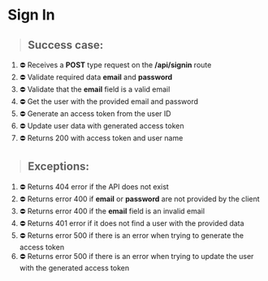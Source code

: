 # Sign In

> ## Success case:
1. ⛔️ Receives a **POST** type request on the **/api/signin** route
2. ⛔️ Validate required data **email** and **password**
3. ⛔️ Validate that the **email** field is a valid email
4. ⛔️ Get the user with the provided email and password
5. ⛔️ Generate an access token from the user ID
6. ⛔️ Update user data with generated access token
7. ⛔️ Returns 200 with access token and user name

> ## Exceptions:
1. ⛔️ Returns 404 error if the API does not exist
2. ⛔️ Returns error 400 if **email** or **password** are not provided by the client
3. ⛔️ Returns error 400 if the **email** field is an invalid email
4. ⛔️ Returns 401 error if it does not find a user with the provided data
5. ⛔️ Returns error 500 if there is an error when trying to generate the access token
6. ⛔️ Returns error 500 if there is an error when trying to update the user with the generated access token

